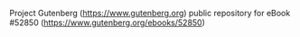 Project Gutenberg (https://www.gutenberg.org) public repository for
eBook #52850 (https://www.gutenberg.org/ebooks/52850)
